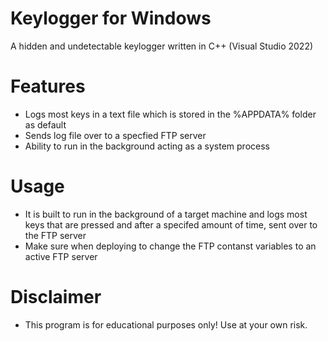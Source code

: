 # Keylogger for Windows
A hidden and undetectable keylogger written in C++ (Visual Studio 2022)

# Features
- Logs most keys in a text file which is stored in the %APPDATA% folder as default
- Sends log file over to a specfied FTP server
- Ability to run in the background acting as a system process

# Usage
- It is built to run in the background of a target machine and logs most keys that are pressed and after a specifed amount of time, sent over to the FTP server
- Make sure when deploying to change the FTP contanst variables to an active FTP server

# Disclaimer

- This program is for educational purposes only! Use at your own risk.
